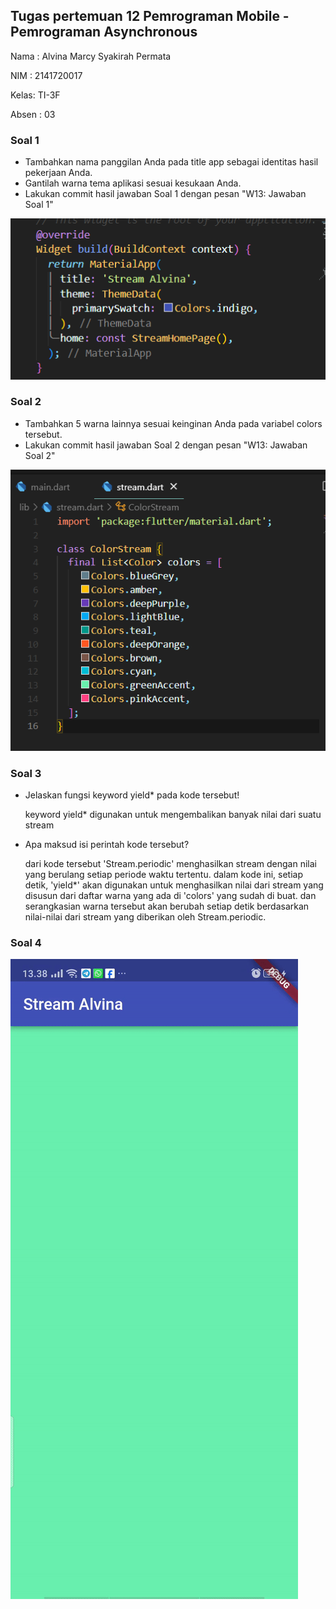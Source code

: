 ## Tugas pertemuan 12 Pemrograman Mobile - Pemrograman Asynchronous ##

Nama : Alvina Marcy Syakirah Permata

NIM : 2141720017

Kelas: TI-3F

Absen : 03

### Soal 1

- Tambahkan nama panggilan Anda pada title app sebagai identitas hasil pekerjaan Anda.
- Gantilah warna tema aplikasi sesuai kesukaan Anda.
- Lakukan commit hasil jawaban Soal 1 dengan pesan "W13: Jawaban Soal 1"

![Alt text](docs/p1s1.png)

### Soal 2

- Tambahkan 5 warna lainnya sesuai keinginan Anda pada variabel colors tersebut.
- Lakukan commit hasil jawaban Soal 2 dengan pesan "W13: Jawaban Soal 2"

![Alt text](docs/p1s2.png)

### Soal 3

- Jelaskan fungsi keyword yield* pada kode tersebut!

    keyword yield* digunakan untuk mengembalikan banyak nilai dari suatu stream
    
- Apa maksud isi perintah kode tersebut?

    dari kode tersebut 'Stream.periodic' menghasilkan stream dengan nilai yang berulang setiap periode waktu tertentu. dalam kode ini, setiap detik, 'yield*' akan digunakan untuk menghasilkan nilai dari stream yang disusun dari daftar warna yang ada di 'colors' yang sudah di buat. dan serangkasian warna tersebut akan berubah setiap detik berdasarkan nilai-nilai dari stream yang diberikan oleh Stream.periodic.

### Soal 4

![Alt text](docs/p1s4.gif)
